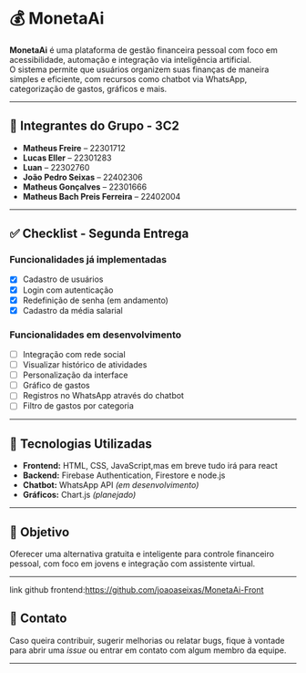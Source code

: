# 💰 MonetaAi

**MonetaAi** é uma plataforma de gestão financeira pessoal com foco em acessibilidade, automação e integração via inteligência artificial.  
O sistema permite que usuários organizem suas finanças de maneira simples e eficiente, com recursos como chatbot via WhatsApp, categorização de gastos, gráficos e mais.

---

## 👥 Integrantes do Grupo - 3C2

- **Matheus Freire** – 22301712  
- **Lucas Eller** – 22301283  
- **Luan** – 22302760  
- **João Pedro Seixas** – 22402306  
- **Matheus Gonçalves** – 22301666  
- **Matheus Bach Preis Ferreira** – 22402004  

---

## ✅ Checklist - Segunda Entrega

### Funcionalidades já implementadas
- [x] Cadastro de usuários  
- [x] Login com autenticação  
- [x] Redefinição de senha (em andamento)
- [x] Cadastro da média salarial  

### Funcionalidades em desenvolvimento
- [ ] Integração com rede social  
- [ ] Visualizar histórico de atividades  
- [ ] Personalização da interface  
- [ ] Gráfico de gastos  
- [ ] Registros no WhatsApp através do chatbot  
- [ ] Filtro de gastos por categoria  

---

## 🚀 Tecnologias Utilizadas

- **Frontend:** HTML, CSS, JavaScript,mas em breve tudo irá para react
- **Backend:** Firebase Authentication, Firestore e node.js 
- **Chatbot:** WhatsApp API *(em desenvolvimento)*  
- **Gráficos:** Chart.js *(planejado)*

---

## 📌 Objetivo

Oferecer uma alternativa gratuita e inteligente para controle financeiro pessoal, com foco em jovens e integração com assistente virtual.

---


link github frontend:https://github.com/joaoaseixas/MonetaAi-Front

## 📲 Contato

Caso queira contribuir, sugerir melhorias ou relatar bugs, fique à vontade para abrir uma *issue* ou entrar em contato com algum membro da equipe.

---
